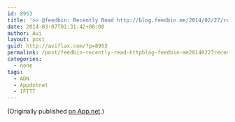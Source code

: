 ```yaml
---
id: 8953
title: '>> @feedbin: Recently Read http://blog.feedbin.me/2014/02/27/recently-read/'
date: 2014-03-07T01:31:42+00:00
author: Avi
layout: post
guid: http://aviflax.com/?p=8953
permalink: /post/feedbin-recently-read-httpblog-feedbin-me20140227recently-read-2/
categories:
  - none
tags:
  - ADN
  - Appdotnet
  - IFTTT
---
```

(Originally published [on App.net](http://alpha.app.net/aviflax/post/24753464).)